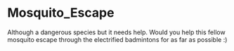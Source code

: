 # Mosquito_Escape
Although a dangerous species but it needs help. Would you help this fellow mosquito escape through the electrified badmintons for as far as possible :)
